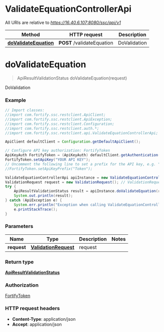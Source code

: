 # ValidateEquationControllerApi

All URIs are relative to *https://16.40.6.107:8080/ssc/api/v1*

Method | HTTP request | Description
------------- | ------------- | -------------
[**doValidateEquation**](ValidateEquationControllerApi.md#doValidateEquation) | **POST** /validateEquation | DoValidation


<a name="doValidateEquation"></a>
# **doValidateEquation**
> ApiResultValidationStatus doValidateEquation(request)

DoValidation

### Example
```java
// Import classes:
//import com.fortify.ssc.restclient.ApiClient;
//import com.fortify.ssc.restclient.ApiException;
//import com.fortify.ssc.restclient.Configuration;
//import com.fortify.ssc.restclient.auth.*;
//import com.fortify.ssc.restclient.api.ValidateEquationControllerApi;

ApiClient defaultClient = Configuration.getDefaultApiClient();

// Configure API key authorization: FortifyToken
ApiKeyAuth FortifyToken = (ApiKeyAuth) defaultClient.getAuthentication("FortifyToken");
FortifyToken.setApiKey("YOUR API KEY");
// Uncomment the following line to set a prefix for the API key, e.g. "Token" (defaults to null)
//FortifyToken.setApiKeyPrefix("Token");

ValidateEquationControllerApi apiInstance = new ValidateEquationControllerApi();
ValidationRequest request = new ValidationRequest(); // ValidationRequest | request
try {
    ApiResultValidationStatus result = apiInstance.doValidateEquation(request);
    System.out.println(result);
} catch (ApiException e) {
    System.err.println("Exception when calling ValidateEquationControllerApi#doValidateEquation");
    e.printStackTrace();
}
```

### Parameters

Name | Type | Description  | Notes
------------- | ------------- | ------------- | -------------
 **request** | [**ValidationRequest**](ValidationRequest.md)| request |

### Return type

[**ApiResultValidationStatus**](ApiResultValidationStatus.md)

### Authorization

[FortifyToken](../README.md#FortifyToken)

### HTTP request headers

 - **Content-Type**: application/json
 - **Accept**: application/json

